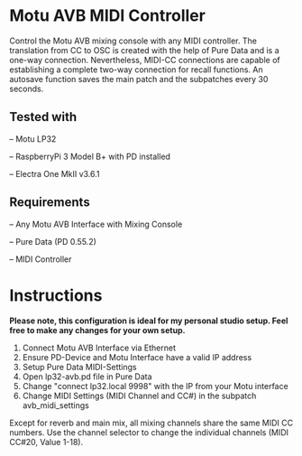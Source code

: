 # Motu AVB MIDI Controller

Control the Motu AVB mixing console with any MIDI controller. The translation from CC to OSC is created with the help of Pure Data and is a one-way connection. Nevertheless, MIDI-CC connections are capable of establishing a complete two-way connection for recall functions. An autosave function saves the main patch and the subpatches every 30 seconds.

## Tested with
– Motu LP32

– RaspberryPi 3 Model B+ with PD installed

– Electra One MkII v3.6.1

## Requirements
– Any Motu AVB Interface with Mixing Console

– Pure Data (PD 0.55.2)

– MIDI Controller


# Instructions
**Please note, this configuration is ideal for my personal studio setup. Feel free to make any changes for your own setup.**
1. Connect Motu AVB Interface via Ethernet
2. Ensure PD-Device and Motu Interface have a valid IP address
3. Setup Pure Data MIDI-Settings
4. Open lp32-avb.pd file in Pure Data
5. Change "connect lp32.local 9998" with the IP from your Motu interface
6. Change MIDI Settings (MIDI Channel and CC#) in the subpatch avb_midi_settings

Except for reverb and main mix, all mixing channels share the same MIDI CC numbers. Use the channel selector to change the individual channels (MIDI CC#20, Value 1-18).
